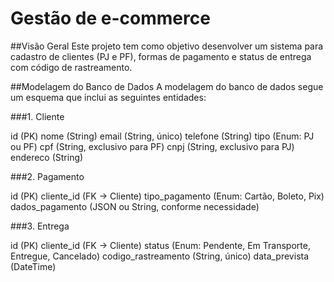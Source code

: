 # Gestão de e-commerce
##Visão Geral
Este projeto tem como objetivo desenvolver um sistema para cadastro de clientes (PJ e PF), formas de pagamento e status de entrega com código de rastreamento. 

##Modelagem do Banco de Dados
A modelagem do banco de dados segue um esquema que inclui as seguintes entidades:

###1. Cliente

  id (PK)
  nome (String)
  email (String, único)
  telefone (String)
  tipo (Enum: PJ ou PF)
  cpf (String, exclusivo para PF)
  cnpj (String, exclusivo para PJ)
  endereco (String)

###2. Pagamento

  id (PK)
  cliente_id (FK -> Cliente)
  tipo_pagamento (Enum: Cartão, Boleto, Pix)
  dados_pagamento (JSON ou String, conforme necessidade)

###3. Entrega

  id (PK)
  cliente_id (FK -> Cliente)
  status (Enum: Pendente, Em Transporte, Entregue, Cancelado)
  codigo_rastreamento (String, único)
  data_prevista (DateTime)
